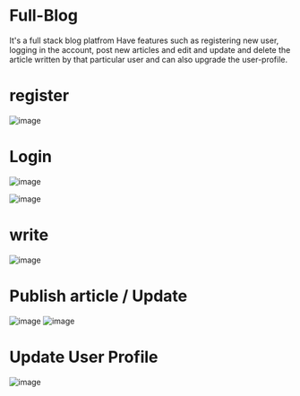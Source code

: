 
# Full-Blog
It's a full stack blog platfrom Have features such as registering new user, logging in the account, post new articles and edit and update and delete
the article written by that particular user and can also upgrade the user-profile.
# register
![image](https://user-images.githubusercontent.com/59612128/152698458-8a58ed94-1dff-4f34-aae8-815381228289.png)

# Login 
![image](https://user-images.githubusercontent.com/59612128/152698515-27bcac9c-7850-403b-ac02-ecaecceab0e6.png)

![image](https://user-images.githubusercontent.com/59612128/152698251-97e557d8-4cf9-47c4-ae89-82fea23dc3ad.png)
# write 
![image](https://user-images.githubusercontent.com/59612128/152698309-6447dbf0-8dba-4cb0-84e8-0409fbdf1abe.png)
# Publish article / Update
![image](https://user-images.githubusercontent.com/59612128/152698317-813245e0-4db6-4cff-bb65-442a69a9073a.png)
![image](https://user-images.githubusercontent.com/59612128/152698371-d0409dc7-b3f6-4e06-9ada-d11bb10cd01c.png)

# Update User Profile 
![image](https://user-images.githubusercontent.com/59612128/152698432-57c72cf0-e0d5-46c6-984b-ec2444e707ef.png)
